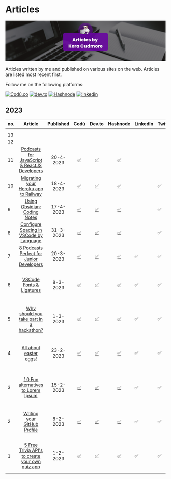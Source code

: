 # Articles

![Articles by Kera Cudmore Banner](documentation/articles-banner.png)

Articles written by me and published on various sites on the web. Articles are listed most recent first.

Follow me on the following platforms: 

[<img src="https://img.shields.io/badge/Cod%C3%BA-%40kera--cudmore-black?style=for-the-badge" alt="Codú.co">](https://www.codu.co/kera-cudmore)
[<img src="https://img.shields.io/badge/dev.to-0A0A0A?style=for-the-badge&logo=devdotto&logoColor=white" alt="dev.to">](https://dev.to/keracudmore)
[<img src="https://img.shields.io/badge/Hashnode-2962FF?style=for-the-badge&logo=hashnode&logoColor=white" alt="Hashnode">](https://kera-cudmore.hashnode.dev/)
[<img src='https://img.shields.io/badge/LinkedIn-0077B5?style=for-the-badge&logo=linkedin&logoColor=white' alt='linkedin'>](https://www.linkedin.com/in/keracudmore/)


## 2023

| no. | Article | Published |  Codú | Dev.to | Hashnode | LinkedIn | Twitter | Notes |
| :--- | :---: | :---: | :---: |:---: | :---: | :--- | :--- | :--- |
||||||||||
||||||||||
| 13 |||||||||
| 12 |||||||||
| 11 | [Podcasts for JavaScript & ReactJS Developers](2023/11.md) | 20-4-2023 | [✅](https://www.codu.co/articles/podcasts-for-javascript-reactjs-developers-mbjm0lby) | [✅](https://dev.to/keracudmore/podcasts-for-javascript-reactjs-developers-iod)| [✅](https://kera-cudmore.hashnode.dev/podcasts-for-javascript-reactjs-developers) | | | |
| 10 | [Migrating your Heroku app to Railway](2023/10.md) | 18-4-2023 | [✅](https://www.codu.co/articles/migrating-your-heroku-app-to-railway-vf9p3kid) | [✅](https://dev.to/keracudmore/migrating-your-heroku-app-to-railway-3b6e) | [✅](https://kera-cudmore.hashnode.dev/migrating-your-heroku-app-to-railway)| | ✅ | |
| 9 | [Using Obsidian: Coding Notes](2023/9.md) | 17-4-2023 | [✅](https://www.codu.co/articles/using-obsidian-coding-notes-pqjyljkh) | [✅](https://dev.to/keracudmore/using-obsidian-coding-notes-4eja) | [✅](https://kera-cudmore.hashnode.dev/using-obsidian-coding-notes) | | ✅ | |
| 8 | [Configure Spacing in VSCode by Language](2023/8.md) | 31-3-2023 | [✅](https://www.codu.co/articles/configure-spacing-in-vscode-by-language-9rgmb0k4) | [✅](https://dev.to/keracudmore/configure-spacing-in-vscode-by-language-1goo_) | [✅](https://kera-cudmore.hashnode.dev/configure-spacing-in-vscode-by-language) |  | ✅ | |
| 7 | [8 Podcasts Perfect for Junior Developers](2023/7.md) | 20-3-2023 | [✅](https://www.codu.co/articles/8-podcasts-perfect-for-junior-developers-390jsuhc) | [✅](https://dev.to/keracudmore/8-podcasts-perfect-for-junior-developers-2e1d) | [✅](https://kera-cudmore.hashnode.dev/8-podcasts-perfect-for-junior-developers) |  ✅ | ✅ |  |
| 6 | [VSCode Fonts & Ligatures](2023/6.md)  | 8-3-2023 | [✅](https://www.codu.co/articles/vscode-fonts-ligatures-r5zgdnx) | [✅](https://dev.to/keracudmore/vscode-fonts-ligatures-18pf) | [✅](https://kera-cudmore.hashnode.dev/vscode-fonts-ligatures) |  ✅ | ✅ | Written for the Codú 6 week writing challenge |
| 5 | [Why should you take part in a hackathon?](2023/5.md) | 1-3-2023 | [✅](https://www.codu.co/articles/why-should-you-take-part-in-a-hackathon-lbzdqjd1) | [✅](https://dev.to/keracudmore/why-should-you-take-part-in-a-hackathon-3joj) | [✅ ](https://kera-cudmore.hashnode.dev/why-should-you-take-part-in-a-hackathon) |  ✅ | ✅ | Written for the Codú 6 week writing challenge |
| 4 | [All about easter eggs!](2023/4.md) | 23-2-2023 | [✅](https://www.codu.co/articles/all-about-easter-eggs-lm0wttoh) | [✅](https://dev.to/keracudmore/all-about-easter-eggs-37a3) | [✅](https://kera-cudmore.hashnode.dev/all-about-easter-eggs) |  ✅ | ✅ | Written for the Codú 6 week writing challenge |
| 3 | [10 Fun alternatives to Lorem Ipsum](2023/3.md) | 15-2-2023 | [✅](https://www.codu.co/articles/10-fun-alternatives-to-lorem-ipsum-sudxxkee) | [✅](https://dev.to/keracudmore/10-fun-alternatives-to-lorem-ipsum-5625) | [✅](https://kera-cudmore.hashnode.dev/10-fun-alternatives-to-lorem-ipsum) |  ✅ | ✅ | Written for the Codú 6 week writing challenge |
| 2 | [Writing your GitHub Profile](2023/2.md) | 8-2-2023 | [✅](https://www.codu.co/articles/writing-your-github-profile-crfvsyjz) | [✅](https://dev.to/keracudmore/writing-your-github-profile-29ob) | [✅](https://kera-cudmore.hashnode.dev/writing-your-github-profile) |   ✅ | ✅ | Written for the Codú 6 week writing challenge |
| 1 | [5 Free Trivia API's to create your own quiz app](2023/1.md) | 1-2-2023 | [✅](https://www.codu.co/articles/5-free-trivia-api-s-to-create-your-own-quiz-app-eoui-a7i) | [✅](https://dev.to/keracudmore/5-free-trivia-apis-to-create-your-own-quiz-app-3286) | [✅](https://kera-cudmore.hashnode.dev/5-free-trivia-apis-to-create-your-own-quiz-app) |  ✅ | ✅ | Written for the Codú 6 week writing challenge |
